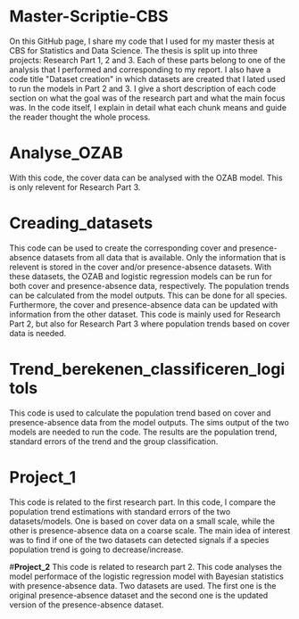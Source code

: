 # Master-Scriptie-CBS
On this GitHub page, I share my code that I used for my master thesis at CBS for Statistics and Data Science. The thesis is split up into three projects: Research Part 1, 2 and 3. Each of these parts belong to one of the analysis that I performed and corresponding to my report. I also have a code title "Dataset creation" in which datasets are created that I lated used to run the models in Part 2 and 3. 
I give a short description of each code section on what the goal was of the research part and what the main focus was. In the code itself, I explain in detail what each chunk means and guide the reader thought the whole process. 

# **Analyse_OZAB**
With this code, the cover data can be analysed with the OZAB model. This is only relevent for Research Part 3.

# **Creading_datasets**
This code can be used to create the corresponding cover and presence-absence datasets from all data that is available. Only the information that is relevent is stored in the cover and/or presence-absence datasets. With these datasets, the OZAB and logistic regression models can be run for both cover and presence-absence data, respectively. The population trends can be calculated from the model outputs. This can be done for all species. Furthermore, the cover and presence-absence data can be updated with information from the other dataset. This code is mainly used for Research Part 2, but also for Research Part 3 where population trends based on cover data is needed. 

# **Trend_berekenen_classificeren_logitols**
This code is used to calculate the population trend based on cover and presence-absence data from the model outputs. The sims output of the two models are needed to run the code. The results are the population trend, standard errors of the trend and the group classification.

# **Project_1**
This code is related to the first research part. In this code, I compare the population trend estimations with standard errors of the two datasets/models. One is based on cover data on a small scale, while the other is presence-absence data on a coarse scale. The main idea of interest was to find if one of the two datasets can detected signals if a species population trend is going to decrease/increase. 

#**Project_2**
This code is related to research part 2. This code analyses the model performace of the logistic regression model with Bayesian statistics with presence-absence data. Two datasets are used. The first one is the original presence-absence dataset and the second one is the updated version of the presence-absence dataset. 

